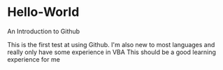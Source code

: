 # Hello-World
An Introduction to Github

This is the first test at using Github. I'm also new to most languages and really only have some experience in VBA
This should be a good learning experience for me
